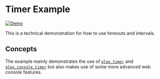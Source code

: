 # Timer Example

[![Demo](https://img.shields.io/website?label=demo&url=https%3A%2F%2Fexamples.yew.rs%2Ftimer)](https://examples.yew.rs/timer)

This is a technical demonstration for how to use timeouts and intervals.

## Concepts

The example mainly demonstrates the use of [`gloo_timer`](https://docs.rs/gloo-timers/ ) and 
[`gloo_console_timer`](https://docs.rs/gloo-console/latest/gloo_console/struct.Timer.html) but also makes use of some 
more advanced web console features.
